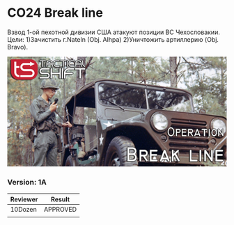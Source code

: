 ﻿# CO24 Break line
Взвод 1-ой пехотной дивизии США атакуют позиции ВС Чехословакии. Цели: 1)Зачистить г.Nateln (Obj. Alhpa) 2)Уничтожить артиллерию (Obj. Bravo).

<img src='https://raw.githubusercontent.com/rempopo/CO24_Break_line.WL_Rosche/master/overview.jpg' />	

### Version: 1A


| Reviewer | Result |
| ------------ | ------------- |
| 10Dozen | APPROVED |
|  |  |

